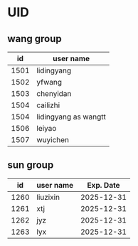 # UID

## wang group 

| id | user name |
| --- | --- |
| 1501 | lidingyang |
| 1502 | yfwang |
| 1503 | chenyidan |
| 1504 | cailizhi |
| 1504 | lidingyang as wangtt |
| 1506 | leiyao |
| 1507 | wuyichen |


## sun group 

| id | user name | Exp. Date
| --- | --- | --- |
| 1260 | liuzixin | 2025-12-31 |
| 1261 | xtj | 2025-12-31 |
| 1262 | jyz | 2025-12-31 |
| 1263 | lyx | 2025-12-31 |
